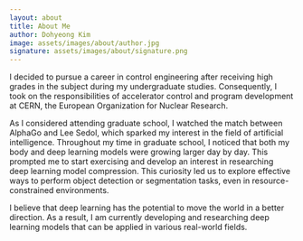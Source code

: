 ```yaml
---
layout: about
title: About Me
author: Dohyeong Kim
image: assets/images/about/author.jpg
signature: assets/images/about/signature.png
---
```


I decided to pursue a career in control engineering after receiving high grades in the subject during my undergraduate studies. Consequently, I took on the responsibilities of accelerator control and program development at CERN, the European Organization for Nuclear Research.

As I considered attending graduate school, I watched the match between AlphaGo and Lee Sedol, which sparked my interest in the field of artificial intelligence. Throughout my time in graduate school, I noticed that both my body and deep learning models were growing larger day by day. This prompted me to start exercising and develop an interest in researching deep learning model compression. This curiosity led us to explore effective ways to perform object detection or segmentation tasks, even in resource-constrained environments.

I believe that deep learning has the potential to move the world in a better direction. As a result, I am currently developing and researching deep learning models that can be applied in various real-world fields.